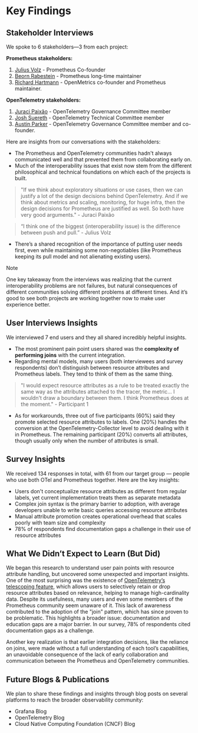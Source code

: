 # Key Findings
## Stakeholder Interviews
We spoke to 6 stakeholders—3 from each project:

**Prometheus stakeholders:**
1. [Julius Volz](https://github.com/juliusv) - Prometheus Co-founder
2. [Beorn Rabestein](https://github.com/beorn7) - Prometheus long-time maintainer
3. [Richard Hartmann](https://github.com/RichiH) - OpenMetrics co-founder and Prometheus maintainer.

**OpenTelemetry stakeholders:**
1. [Juraci Paixão](https://github.com/jpkrohling) - OpenTelemetry Governance Committee member
2. [Josh Suereth](https://github.com/jsuereth) - OpenTelemetry Technical Committee member
3. [Austin Parker](https://github.com/austinlparker) - OpenTelemetry Governance Committee member and co-founder.

Here are insights from our conversations with the stakeholders:
- The Prometheus and OpenTelemetry communities hadn't always communicated well and that prevented them from collaborating early on.
- Much of the interoperability issues that exist now stem from the different philosophical and technical foundations on which each of the projects is built. 
> "If we think about exploratory situations or use cases, then we can justify a lot of the design decisions behind OpenTelemetry. And if we think about metrics and scaling, monitoring, for huge infra, then the design decisions for Prometheus are justified as well. So both have very good arguments." - Juraci Paixão

> “I think one of the biggest (interoperability issue) is the difference between push and pull.” - Julius Volz
- There’s a shared recognition of the importance of putting user needs first, even while maintaining some non-negotiables (like Prometheus keeping its pull model and not alienating existing users).

> [!NOTE]
> One key takeaway from the interviews was realizing that the current interoperability problems are not failures, but natural consequences of different communities solving different problems at different times. And it’s good to see both projects are working together now to make user experience better.

## User Interviews Insights
We interviewed 7 end users and they all shared incredibly helpful insights.
- The most prominent pain point users shared was the **complexity of performing joins** with the current integration.
- Regarding mental models, many users (both interviewees and survey respondents) don’t distinguish between resource attributes and Prometheus labels. They tend to think of them as the same thing.
> "I would expect resource attributes as a rule to be treated exactly the same way as the attributes attached to the tracer, the metric... I wouldn't draw a boundary between them. I think Prometheus does at the moment." - Participant 1
- As for workarounds, three out of five participants (60%) said they promote selected resource attributes to labels. One (20%) handles the conversion at the OpenTelemetry-Collector level to avoid dealing with it in Prometheus. The remaining participant (20%) converts all attributes, though usually only when the number of attributes is small.

## Survey Insights
We received 134 responses in total, with 61 from our target group — people who use both OTel and Prometheus together.
Here are the key insights:
- Users don't conceptualize resource attributes as different from regular labels, yet current implementation treats them as separate metadata
- Complex join syntax is the primary barrier to adoption, with average developers unable to write basic queries accessing resource attributes
- Manual attribute promotion creates operational overhead that scales poorly with team size and complexity
- 78% of respondents find documentation gaps a challenge in their use of resource attributes  

## What We Didn’t Expect to Learn (But Did)
We began this research to understand user pain points with resource attribute handling, but uncovered some unexpected and important insights. One of the most surprising was the existence of [OpenTelemetry’s telescoping feature](https://github.com/open-telemetry/opentelemetry-specification/tree/main/specification/resource#telescoping), which allows users to selectively retain or drop resource attributes based on relevance, helping to manage high-cardinality data. Despite its usefulness, many users and even some members of the Prometheus community seem unaware of it. This lack of awareness contributed to the adoption of the "join" pattern, which has since proven to be problematic.
This highlights a broader issue: documentation and education gaps are a major barrier. In our survey, 78% of respondents cited documentation gaps as a challenge.

Another key realization is that earlier integration decisions, like the reliance on joins, were made without a full understanding of each tool’s capabilities, an unavoidable consequence of the lack of early collaboration and communication between the Prometheus and OpenTelemetry communities.

## Future Blogs & Publications
We plan to share these findings and insights through blog posts on several platforms to reach the broader observability community:
- Grafana Blog
- OpenTelemetry Blog
- Cloud Native Computing Foundation (CNCF) Blog
